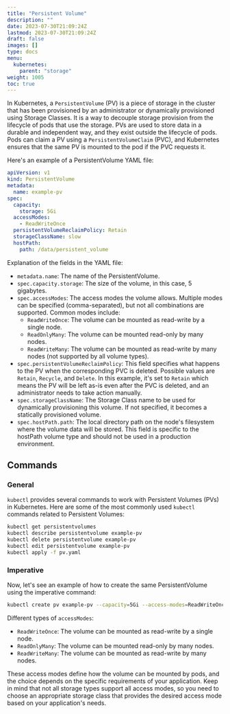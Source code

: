 ```yaml
---
title: "Persistent Volume"
description: ""
date: 2023-07-30T21:09:24Z
lastmod: 2023-07-30T21:09:24Z
draft: false
images: []
type: docs
menu:
  kubernetes:
    parent: "storage"
weight: 1005
toc: true
---
```


In Kubernetes, a `PersistentVolume` (PV) is a piece of storage in the cluster that has been provisioned by an administrator or dynamically provisioned using Storage Classes. It is a way to decouple storage provision from the lifecycle of pods that use the storage. PVs are used to store data in a durable and independent way, and they exist outside the lifecycle of pods. Pods can claim a PV using a `PersistentVolumeClaim` (PVC), and Kubernetes ensures that the same PV is mounted to the pod if the PVC requests it.

Here's an example of a PersistentVolume YAML file:

```yaml
apiVersion: v1
kind: PersistentVolume
metadata:
  name: example-pv
spec:
  capacity:
    storage: 5Gi
  accessModes:
    - ReadWriteOnce
  persistentVolumeReclaimPolicy: Retain
  storageClassName: slow
  hostPath:
    path: /data/persistent_volume
```

Explanation of the fields in the YAML file:
- `metadata.name`: The name of the PersistentVolume.
- `spec.capacity.storage`: The size of the volume, in this case, 5 gigabytes.
- `spec.accessModes`: The access modes the volume allows. Multiple modes can be specified (comma-separated), but not all combinations are supported. Common modes include:
  - `ReadWriteOnce`: The volume can be mounted as read-write by a single node.
  - `ReadOnlyMany`: The volume can be mounted read-only by many nodes.
  - `ReadWriteMany`: The volume can be mounted as read-write by many nodes (not supported by all volume types).
- `spec.persistentVolumeReclaimPolicy`: This field specifies what happens to the PV when the corresponding PVC is deleted. Possible values are `Retain`, `Recycle`, and `Delete`. In this example, it's set to `Retain` which means the PV will be left as-is even after the PVC is deleted, and an administrator needs to take action manually.
- `spec.storageClassName`: The Storage Class name to be used for dynamically provisioning this volume. If not specified, it becomes a statically provisioned volume.
- `spec.hostPath.path`: The local directory path on the node's filesystem where the volume data will be stored. This field is specific to the hostPath volume type and should not be used in a production environment.


## Commands

### General
`kubectl` provides several commands to work with Persistent Volumes (PVs) in Kubernetes. Here are some of the most commonly used `kubectl` commands related to Persistent Volumes:

```bash
kubectl get persistentvolumes
kubectl describe persistentvolume example-pv
kubectl delete persistentvolume example-pv
kubectl edit persistentvolume example-pv
kubectl apply -f pv.yaml
```

### Imperative
Now, let's see an example of how to create the same PersistentVolume using the imperative command:

```bash
kubectl create pv example-pv --capacity=5Gi --access-modes=ReadWriteOnce --persistent-volume-reclaim-policy=Retain --storage-class=slow --host-path=/data/persistent_volume
```

Different types of `accessModes`:
- `ReadWriteOnce`: The volume can be mounted as read-write by a single node.
- `ReadOnlyMany`: The volume can be mounted read-only by many nodes.
- `ReadWriteMany`: The volume can be mounted as read-write by many nodes.

These access modes define how the volume can be mounted by pods, and the choice depends on the specific requirements of your application. Keep in mind that not all storage types support all access modes, so you need to choose an appropriate storage class that provides the desired access mode based on your application's needs.